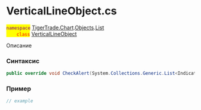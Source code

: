 
# VerticalLineObject.cs
<mark style="color:purple;">`namespace`</mark> [TigerTrade.Chart](../../../../../TigerTrade.Chart.md).[Objects](../../../../../TigerTrade.Chart/Objects.md).[List](../../../../../TigerTrade.Chart/Objects/List.md)  
<mark style="color:red;">&nbsp;&nbsp;&nbsp;&nbsp;&nbsp;&nbsp;&nbsp;`class`</mark> [VerticalLineObject](../../VerticalLineObject.cs.md)

Описание

### Синтаксис
```csharp
public override void CheckAlert(System.Collections.Generic.List<IndicatorBase> indicators)
```


### Пример  
```csharp
// example
```
                    
                    